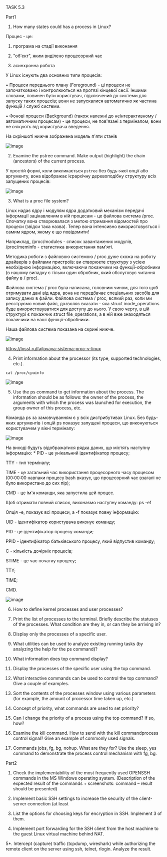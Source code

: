 TASK 5.3 

Part1

1. How many states could has a process in Linux?


Процес - це:

1) програма на стадії виконання

2) "об'єкт", яким виділено процесорний час

3) асинхронна робота

У Linux існують два основних типи процесів:

• Процеси переднього плану (Foreground) - ці процеси не започатковано і контролюються на протязі кінцевої сесії. Іншими словами, повинен бути користувач, підключений до системи для запуску таких процесів; вони не запускалися автоматично як частина функцій / служб системи.

• Фонові процеси (Background) (також належні до неінтерактивному / автоматичним процесам) - це процеси, не пов'язані з терміналом; вони не очікують від користувача введення.

На скріншоті нижче зображена модель п'яти станів

![image](https://user-images.githubusercontent.com/58170246/133625011-48651e0a-f061-4ede-8099-38053d06de84.png)


2. Examine the pstree command. Make output (highlight) the chain (ancestors) of the current process.

У простій формі, коли викликається ```pstree``` без будь-якої опції або аргументу, вона відображає ієрархічну деревоподібну структуру всіх запущених процесів:

![image](https://user-images.githubusercontent.com/58170246/133625496-650bd6f0-462f-4b06-b1ae-9530a5fde48a.png)


3. What is a proc file system?


Linux надає ядру і модулям ядра додатковий механізм передачі інформації зацікавленим в ній процесам - це файлова система /proc. Спочатку вона створювалася з метою отримання відомостей про процеси (звідси така назва). Тепер вона інтенсивно використовується і самим ядром, якому є що повідомити!

Наприклад, /proc/modules - список завантажених модулів, /proc/meminfo - статистика використання пам'яті.

Методика роботи з файловою системою / proc дуже схожа на роботу драйверів з файлами пристроїв: ви створюєте структуру з усією необхідною інформацією, включаючи покажчики на функції-обробники (в нашому випадку є тільки один обробник, який обслуговує читання файлу в / proc).

Файлова система / proc була написана, головним чином, для того щоб отримувати дані від ядра, вона не передбачає спеціальних засобів для запису даних в файли. Файлова система / proc, всякий раз, коли ми реєструємо новий файл, дозволяє вказати - яка struct inode_operations буде використовуватися для доступу до нього. У свою чергу, в цій структурі є покажчик struct file_operations, а в ній вже знаходяться покажчики на наші функції-обробники.

Наша файлова система показана на скрині нижче.


![image](https://user-images.githubusercontent.com/58170246/133625973-020822dd-a011-4307-a7ed-51b11b3f94b9.png)

https://losst.ru/fajlovaya-sistema-proc-v-linux

4. Print information about the processor (its type, supported technologies, etc.).

```cat /proc/cpuinfo```


![image](https://user-images.githubusercontent.com/58170246/133626280-8d1781f3-ee3b-4849-8c4a-c0e920c5342f.png)

5. Use the ps command to get information about the process. The information should be as follows: the owner of the process, the arguments with which the process was launched for execution, the group owner of this process, etc. 

Команда ps за замовчуванням є у всіх дистрибутивах Linux. Без будь-яких аргументів і опцій ps показує запущені процеси, що виконуються користувачем у вікні терміналу:

![image](https://user-images.githubusercontent.com/58170246/133626566-d2ae3786-b6c9-4fe8-8e6f-770ca5923558.png)


На виході будуть відображатися рядка даних, що містять наступну інформацію: * PID - це унікальний ідентифікатор процесу;

TTY - тип терміналу;

TIME - це загальний час використання процесорного часу процесом (00:00:00 навпаки процесу bash вказує, що процесорний час взагалі не було використано до сих пір);

CMD - це ім'я команди, яка запустила цей процес.

Щоб отримати повний список, виконаємо наступну команду:
ps -ef

Опція -e, показує всі процеси, а -f показує повну інформацію:

UID - ідентифікатор користувача виконує команду;

PID - це ідентифікатор процесу команди;

PPID - ідентифікатор батьківського процесу, який відпустив команду;

C - кількість дочірніх процесів;

STIME - це час початку процесу;

TTY;

TIME;

CMD.

![image](https://user-images.githubusercontent.com/58170246/133626758-c034117b-a934-400b-b341-82de6466f177.png)



6. How to define kernel processes and user processes?

7. Print the list of processes to the terminal. Briefly describe the statuses of the processes. What condition are they in, or can they be arriving in?

8. Display only the processes of a specific user. 

9. What utilities can be used to analyze existing running tasks (by analyzing the help for the ps command)?

10. What information does top command display?

12. Display the processes of the specific user using the top command.

12. What interactive commands can be used to control the top command? Give a couple of examples.

13. Sort the contents of the processes window using various parameters (for example, the amount of processor time taken up, etc.)

14. Concept of priority, what commands are used to set priority?

15. Can I change the priority of a process using the top command? If so, how?

16. Examine the kill command. How to send with the kill commandprocess control signal? Give an example of commonly used signals.

17. Commands jobs, fg, bg, nohup. What are they for? Use the sleep, yes command to demonstrate the process control mechanism with fg, bg.

Part2

1. Check the implementability of the most frequently used OPENSSH commands in the MS Windows operating system. (Description of the expected result of the commands + screenshots: command – result should be presented)

2. Implement basic SSH settings to increase the security of the client-server connection (at least 

3. List the options for choosing keys for encryption in SSH. Implement 3 of them.

4. Implement port forwarding for the SSH client from the host machine to the guest Linux virtual machine behind NAT.

5*. Intercept (capture) traffic (tcpdump, wireshark) while authorizing the remote client on the server using ssh, telnet, rlogin. Analyze the result. 
